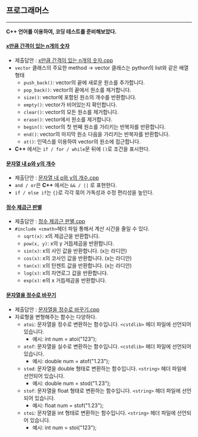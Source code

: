 ## 프로그래머스
***
**C++ 언어를 이용하여, 코딩 테스트를 준비해보았다.**

#### [x만큼 간격이 있는 n개의 숫자](https://school.programmers.co.kr/learn/courses/30/lessons/12954?language=cpp) 
+ 제출답안 : [x만큼 간격이 있는 n개의 숫자.cpp](https://github.com/kxxbeomjun/Algorithm-study/blob/main/programmers/Level%201/x%EB%A7%8C%ED%81%BC%20%EA%B0%84%EA%B2%A9%EC%9D%B4%20%EC%9E%88%EB%8A%94%20n%EA%B0%9C%EC%9D%98%20%EC%88%AB%EC%9E%90.cpp)
+ ```vector``` 클래스의 주요한 method -> vector 클래스는 python의 list와 같은 배열 형태
  + ```push_back()```: vector의 끝에 새로운 원소를 추가합니다.
  + ```pop_back()```: vector의 끝에서 원소를 제거합니다.
  + ```size()```: vector에 포함된 원소의 개수를 반환합니다.
  + ```empty()```: vector가 비어있는지 확인합니다.
  + ```clear()```: vector의 모든 원소를 제거합니다.
  + ```erase()```: vector에서 원소를 제거합니다.
  + ```begin()```: vector의 첫 번째 원소를 가리키는 반복자를 반환합니다.
  + ```end()```: vector의 마지막 원소 다음을 가리키는 반복자를 반환합니다.
  + ```at()```: 인덱스를 이용하여 vector의 원소에 접근합니다.
+ **C++** 에서는 ```if / for / while```문 뒤에 ```()```로 조건을 표시한다.


#### [문자열 내 p와 y의 개수](https://school.programmers.co.kr/learn/courses/30/lessons/12916)
+ 제출단안 : [문자열 내 p와 y의 개수.cpp](https://github.com/kxxbeomjun/Algorithm-study/blob/main/programmers/Level%201/%EB%AC%B8%EC%9E%90%EC%97%B4%20%EB%82%B4%20p%EC%99%80%20y%EC%9D%98%20%EA%B0%9C%EC%88%98.cpp)
+ ```and / or```은 **C++** 에서는 ```&& / ||``` 로 표현한다.
+ ```if / else if```는 ```{}```로 각각 묶어 가독성과 수정 편리성을 높인다.

#### [정수 제곱근 판별](https://school.programmers.co.kr/learn/courses/30/lessons/12934)
+ 제출답안 : [정수 제곱근 판별.cpp](https://github.com/kxxbeomjun/Algorithm-study/blob/main/programmers/Level%201/%EC%A0%95%EC%88%98%20%EC%A0%9C%EA%B3%B1%EA%B7%BC%20%ED%8C%90%EB%B3%84.cpp)
+ ```#include <cmath>```헤더 파일 통해서 계산 시간을 줄일 수 있다.
  + ```sqrt(x)```: x의 제곱근을 반환합니다.
  + ```pow(x, y)```: x의 y 거듭제곱을 반환합니다.
  + ```sin(x)```: x의 사인 값을 반환합니다. (x는 라디안)
  + ```cos(x)```: x의 코사인 값을 반환합니다. (x는 라디안)
  + ```tan(x)```: x의 탄젠트 값을 반환합니다. (x는 라디안)
  + ```log(x)```: x의 자연로그 값을 반환합니다.
  + ```exp(x)```: e의 x 거듭제곱을 반환합니다.

#### [문자열을 정수로 바꾸기](https://school.programmers.co.kr/learn/courses/30/lessons/12925?language=cpp)
+ 제출답안 : [문자열을 정수로 바꾸기.cpp](https://github.com/kxxbeomjun/Algorithm-study/blob/main/programmers/%EB%AC%B8%EC%9E%90%EC%97%B4%EC%9D%84%20%EC%A0%95%EC%88%98%EB%A1%9C%20%EB%B0%94%EA%BE%B8%EA%B8%B0.cpp)
+ 자료형을 변형해주는 함수는 다양하다.
  + ```atoi```: 문자열을 정수로 변환하는 함수입니다. ```<cstdlib>``` 헤더 파일에 선언되어 있습니다. 
    + 예시: int num = atoi("123");
  + ```atof```: 문자열을 실수로 변환하는 함수입니다. ```<cstdlib>``` 헤더 파일에 선언되어 있습니다. 
    + 예시: double num = atof("1.23");
  + ```stod```: 문자열을 double 형태로 변환하는 함수입니다. ```<string>``` 헤더 파일에 선언되어 있습니다. 
    + 예시: double num = stod("1.23");
  + ```stof```: 문자열을 float 형태로 변환하는 함수입니다. ```<string>``` 헤더 파일에 선언되어 있습니다.
    + 예시: float num = stof("1.23");
  + ```stoi```: 문자열을 int 형태로 변환하는 함수입니다. ```<string>``` 헤더 파일에 선언되어 있습니다. 
    + 예시: int num = stoi("123");
